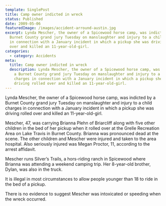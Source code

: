 ```yaml
---
template: SinglePost
title: Camp owner indicted in wreck
status: Published
date: 2009-05-06
featuredImage: /images/accident-arround-austin.jpg
excerpt: Lynda Mescher, the owner of a Spicewood horse camp, was indicted by a
  Burnet County grand jury Tuesday on manslaughter and injury to a child charges
  in connection with a January incident in which a pickup she was driving rolled
  over and killed an 11-year-old-girl.
categories:
  - category: Accidents
meta:
  title: Camp owner indicted in wreck
  description: Lynda Mescher, the owner of a Spicewood horse camp, was indicted by
    a Burnet County grand jury Tuesday on manslaughter and injury to a child
    charges in connection with a January incident in which a pickup she was
    driving rolled over and killed an 11-year-old-girl.
---
```

<!--StartFragment-->

Lynda Mescher, the owner of a Spicewood horse camp, was indicted by a Burnet County grand jury Tuesday on manslaughter and injury to a child charges in connection with a January incident in which a pickup she was driving rolled over and killed an 11-year-old-girl.

Mescher, 47, was carrying Brianna Plehn of Briarcliff along with five other children in the bed of her pickup when it rolled over at the Grelle Recreation Area on Lake Travis in Burnet County. Brianna was pronounced dead at the scene. The other children and Mescher were injured and taken to the area hospital. Also seriously injured was Megan Proctor, 11, according to the arrest affidavit.

Mescher runs Silver’s Trails, a hors-riding ranch in Spicewood where Brianna was attending a weekend camping trip. Her 8-year-old brother, Dylan, was also in the truck.

It is illegal in most circumstances to allow people younger than 18 to ride in the bed of a pickup.

There is no evidence to suggest Mescher was intoxicated or speeding when the wreck occurred.

<!--EndFragment-->